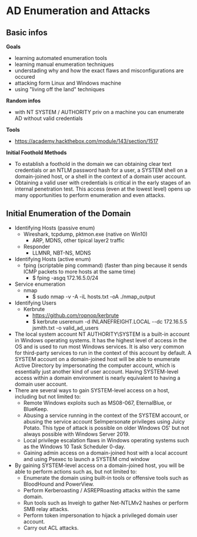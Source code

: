 # AD Enumeration and Attacks
## Basic infos
**Goals**  
* learning automated enumeration tools
* learning manual enumeration techniques
* understading why and how the exact flaws and misconfigurations are occured
* attacking form Linux and Windows machine
* using "living off the land" techniques

**Random infos**  
* with NT SYSTEM / AUTHORITY priv on a machine you can enumerate AD without valid credentials

**Tools**
* https://academy.hackthebox.com/module/143/section/1517

**Initial Foothold Methods**
* To establish a foothold in the domain we can obtaining clear text credentials or an NTLM password hash for a user, a SYSTEM shell on a domain-joined host, or a shell in the context of a domain user account.
* Obtaining a valid user with credentials is critical in the early stages of an internal penetration test. This access (even at the lowest level) opens up many opportunities to perform enumeration and even attacks.
## Initial Enumeration of the Domain
* Identifying Hosts (passive enum)
  * Wireshark, tcpdump, pktmon.exe (native on Win10)
    * ARP, MDNS, other tipical layer2 traffic
  * Responder
    * LLMNR, NBT-NS, MDNS
* Identifying Hosts (active enum)
  * fping (scriptable ping command) (faster than ping because it sends ICMP packets to more hosts at the same time)
    * $ fping -asgq 172.16.5.0/24
* Service enumeration
  * nmap
    * $ sudo nmap -v -A -iL hosts.txt -oA ./nmap_output
* Identifying Users
  * Kerbrute
    * https://github.com/ropnop/kerbrute
    * $ kerbrute userenum -d INLANEFREIGHT.LOCAL --dc 172.16.5.5 jsmith.txt -o valid_ad_users
* The local system account NT AUTHORITY\SYSTEM is a built-in account in Windows operating systems. It has the highest level of access in the OS and is used to run most Windows services. It is also very common for third-party services to run in the context of this account by default. A SYSTEM account on a domain-joined host will be able to enumerate Active Directory by impersonating the computer account, which is essentially just another kind of user account. Having SYSTEM-level access within a domain environment is nearly equivalent to having a domain user account.
* There are several ways to gain SYSTEM-level access on a host, including but not limited to:
  * Remote Windows exploits such as MS08-067, EternalBlue, or BlueKeep.
  * Abusing a service running in the context of the SYSTEM account, or abusing the service account SeImpersonate privileges using Juicy Potato. This type of attack is possible on older Windows OS' but not always possible with Windows Server 2019.
  * Local privilege escalation flaws in Windows operating systems such as the Windows 10 Task Scheduler 0-day.
  * Gaining admin access on a domain-joined host with a local account and using Psexec to launch a SYSTEM cmd window
* By gaining SYSTEM-level access on a domain-joined host, you will be able to perform actions such as, but not limited to:
  * Enumerate the domain using built-in tools or offensive tools such as BloodHound and PowerView.
  * Perform Kerberoasting / ASREPRoasting attacks within the same domain.
  * Run tools such as Inveigh to gather Net-NTLMv2 hashes or perform SMB relay attacks.
  * Perform token impersonation to hijack a privileged domain user account.
  * Carry out ACL attacks.
